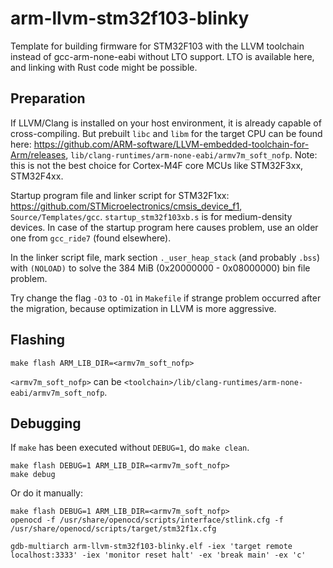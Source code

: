 # arm-llvm-stm32f103-blinky
Template for building firmware for STM32F103 with the LLVM toolchain instead of gcc-arm-none-eabi without LTO support. LTO is available here, and linking with Rust code might be possible.

## Preparation
If LLVM/Clang is installed on your host environment, it is already capable of cross-compiling. But prebuilt `libc` and `libm` for the target CPU can be found here: <https://github.com/ARM-software/LLVM-embedded-toolchain-for-Arm/releases>, `lib/clang-runtimes/arm-none-eabi/armv7m_soft_nofp`. Note: this is not the best choice for Cortex-M4F core MCUs like STM32F3xx, STM32F4xx.

Startup program file and linker script for STM32F1xx: <https://github.com/STMicroelectronics/cmsis_device_f1>, `Source/Templates/gcc`. `startup_stm32f103xb.s` is for medium-density devices. In case of the startup program here causes problem, use an older one from `gcc_ride7` (found elsewhere).

In the linker script file, mark section `._user_heap_stack` (and probably `.bss`) with `(NOLOAD)` to solve the 384 MiB (0x20000000 - 0x08000000) bin file problem.

Try change the flag `-O3` to `-O1` in `Makefile` if strange problem occurred after the migration, because optimization in LLVM is more aggressive.

## Flashing
```
make flash ARM_LIB_DIR=<armv7m_soft_nofp>
```

`<armv7m_soft_nofp>` can be `<toolchain>/lib/clang-runtimes/arm-none-eabi/armv7m_soft_nofp`.

## Debugging
If `make` has been executed without `DEBUG=1`, do `make clean`.

```
make flash DEBUG=1 ARM_LIB_DIR=<armv7m_soft_nofp>
make debug
```

Or do it manually:

```
make flash DEBUG=1 ARM_LIB_DIR=<armv7m_soft_nofp>
openocd -f /usr/share/openocd/scripts/interface/stlink.cfg -f /usr/share/openocd/scripts/target/stm32f1x.cfg

gdb-multiarch arm-llvm-stm32f103-blinky.elf -iex 'target remote localhost:3333' -iex 'monitor reset halt' -ex 'break main' -ex 'c'
```
